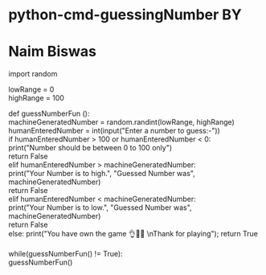 # python-cmd-guessingNumber BY <h1>Naim Biswas</h1>

import random </br>


lowRange = 0 </br>
highRange = 100 </br>

def guessNumberFun (): </br>
    machineGeneratedNumber = random.randint(lowRange, highRange) </br>
    humanEnteredNumber = int(input("Enter a number to guess:-")) </br>
    if humanEnteredNumber > 100 or humanEnteredNumber < 0: </br>
        print("Number should be between 0 to 100 only") </br>
        return False </br>
    elif humanEnteredNumber > machineGeneratedNumber:  </br>
        print("Your Number is to high.", "Guessed Number was", machineGeneratedNumber) </br>
        return False </br>
    elif humanEnteredNumber < machineGeneratedNumber: </br>
        print("Your Number is to low.", "Guessed Number was", machineGeneratedNumber) </br>
        return False </br>
    else: print("You have own the game 👌👏👏 \nThank for playing"); return True </br>
 </br>
while(guessNumberFun() != True): </br>
    guessNumberFun() </br>
 </br>
